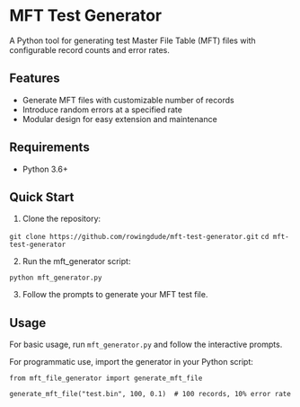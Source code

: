 # MFT Test Generator

A Python tool for generating test Master File Table (MFT) files with configurable record counts and error rates.

## Features

- Generate MFT files with customizable number of records
- Introduce random errors at a specified rate
- Modular design for easy extension and maintenance

## Requirements

- Python 3.6+

## Quick Start

1. Clone the repository:

`git clone https://github.com/rowingdude/mft-test-generator.git`
`cd mft-test-generator`


2. Run the mft_generator script:

`python mft_generator.py`

3. Follow the prompts to generate your MFT test file.

## Usage

For basic usage, run `mft_generator.py` and follow the interactive prompts.

For programmatic use, import the generator in your Python script:

``` 
from mft_file_generator import generate_mft_file

generate_mft_file("test.bin", 100, 0.1)  # 100 records, 10% error rate

```